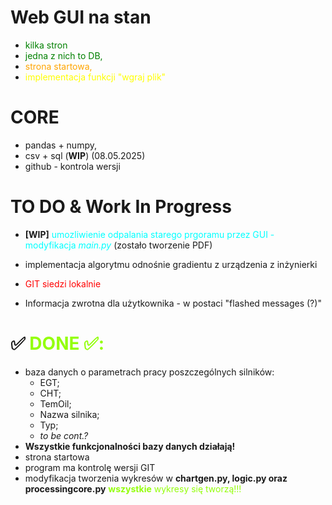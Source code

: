 # Web GUI na stan 
- <span style="color:green"> kilka stron
- <span style="color:green"> jedna z nich to DB, 
- <span style="color:orange"> strona startowa,
- <span style="color:yellow"> implementacja funkcji "wgraj plik"

# CORE
- pandas + numpy,
- csv + sql (**WIP**) (08.05.2025)
- github - kontrola wersji 

# TO DO & Work In Progress
- **[WIP]** <span style="color:cyan"> umozliwienie odpalania starego prgoramu przez GUI - modyfikacja *main.py* </span>(zostało tworzenie PDF)

- implementacja algorytmu odnośnie gradientu z urządzenia z inżynierki
  
- <span style="color:red"> GIT siedzi lokalnie 
  
- Informacja zwrotna dla użytkownika - w postaci "flashed messages (?)"



# ✅<span style="color:#94fe0c"> DONE ✅:
- baza danych o parametrach pracy poszczególnych silników:
  - EGT;
  - CHT;
  - TemOil;
  - Nazwa silnika;
  - Typ;
  - *to be cont.?*
- **Wszystkie funkcjonalności bazy danych działają!**
- strona startowa
- program ma kontrolę wersji GIT
- modyfikacja tworzenia wykresów w **chartgen.py, logic.py oraz processingcore.py** <span style="color:#94fe0c"> **wszystkie** wykresy się tworzą!!!
